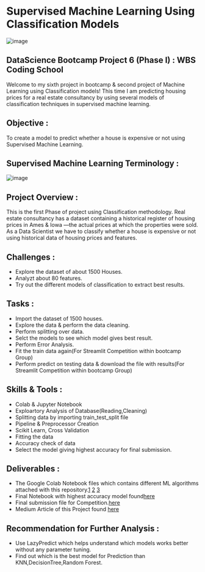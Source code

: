 # Supervised Machine Learning Using Classification Models
![image](https://github.com/PriyankaSPawar/Data-Science-Supervised_Machine_Learning-Classification_Prediction_of_Housing_Prices/assets/168557945/047c4b7d-f02a-4f7d-99fe-49f0f6b8b064)


## DataScience Bootcamp Project 6 (Phase I) : WBS Coding School
Welcome to my sixth project in bootcamp & second project of Machine Learning using Classification models! This time I am predicting housing prices for a real estate consultancy by using several models of classification techniques in supervised machine learning.

## Objective :
To create a model to predict whether a house is expensive or not using Supervised Machine Learning.

## Supervised Machine Learning Terminology :
![image](https://github.com/PriyankaSPawar/Data-Science-Supervised_Machine_Learning-Classification_Prediction_of_Housing_Prices/assets/168557945/922f2d1d-b09e-450b-b956-f5ea67edfa4c)


## Project Overview :
This is the first Phase of project using Classification methodology. Real estate consultancy has a dataset containing a historical register of housing prices in Ames & Iowa —the actual prices at which the properties were sold. As a Data Scientist we have to classify whether a house is expensive or not using historical data of housing prices and features.

## Challenges :
- Explore the dataset of about 1500 Houses.
- Analyzt about 80 features.
- Try out the different models of classification to extract best results.

## Tasks :
- Import the dataset of 1500 houses.
- Explore the data & perform the data cleaning.
- Perform splitting over data.
- Selct the models to see which model gives best result.
- Perform Error Analysis.
- Fit the train data again(For Streamlit Competition within bootcamp Group)
- Perform predict on testing data & download the file with results(For Streamlit Competition within bootcamp Group)

## Skills & Tools :
- Colab & Jupyter Notebook
- Exploartory Analysis of Database(Reading,Cleaning)
- Splitting data by importing train_test_split file
- Pipeline & Preprocessor Creation
- Scikit Learn, Cross Validation
- Fitting the data
- Accuracy check of data
- Select the model giving highest accuracy for final submission.


## Deliverables : 
- The Google Colab Notebook files which contains different ML algorithms attached with this repository.[1](https://github.com/PriyankaSPawar/Data-Science-Supervised_Machine_Learning-Classification_Prediction_of_Housing_Prices/blob/main/I-Housing_Project%20-Using_Decision%20tree_grid.ipynb)
  [2](https://github.com/PriyankaSPawar/Data-Science-Supervised_Machine_Learning-Classification_Prediction_of_Housing_Prices/blob/main/II-Housing_Project-Using_one_hot_encoding.ipynb)
  [3](https://github.com/PriyankaSPawar/Data-Science-Supervised_Machine_Learning-Classification_Prediction_of_Housing_Prices/blob/main/III-Housing_Project-Using_Ordinal_encoding.ipynb)
- Final Notebook with highest accuracy model found[here](https://github.com/PriyankaSPawar/Data-Science-Supervised_Machine_Learning-Classification_Prediction_of_Housing_Prices/blob/main/Final_Housing_Project_File.ipynb)
- Final submission file for Competition.[here](https://github.com/PriyankaSPawar/Data-Science-Supervised_Machine_Learning-Classification_Prediction_of_Housing_Prices/blob/main/Final_submission_Strimlit_Competition.csv)
- Medium Article of this Project found [here]()

## Recommendation for Further Analysis :
- Use LazyPredict which helps understand which models works better without any parameter tuning.
- Find out which is the best model for Prediction than KNN,DecisionTree,Random Forest.
